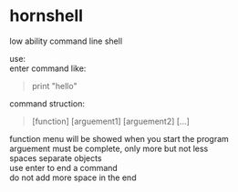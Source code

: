 # hornshell
low ability command line shell<br>

use:  
enter command like:  

>print "hello"  

command struction:  

>[function] [arguement1] [arguement2] [...]  

function menu will be showed when you start the program  
arguement must be complete, only more but not less  
spaces separate objects  
use enter to end a command  
do not add more space in the end
